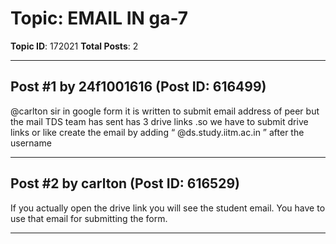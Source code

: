 # Topic: EMAIL IN ga-7
**Topic ID**: 172021
**Total Posts**: 2

---

## Post #1 by 24f1001616 (Post ID: 616499)
@carlton
 sir in google form it is written to submit email address of peer but the mail TDS team has sent has 3 drive links .so we have to submit drive links or like create the email by adding “
@ds.study.iitm.ac.in
” after the username

---

## Post #2 by carlton (Post ID: 616529)
If you actually open the drive link you will see the student email. You have to use that email for submitting the form.

---
